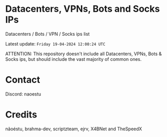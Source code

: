 # Datacenters, VPNs, Bots and Socks IPs
 
Datacenters / Bots / VPN / Socks ips list

Latest update: `Friday 19-04-2024 12:00:24 UTC` 

ATTENTION: This repository doesn't include all Datacenters, VPNs, Bots & Socks ips, 
but should include the vast majority of common ones.

# Contact
Discord: naoestu

# Credits
nãoéstu, brahma-dev, scriptzteam, ejrv, X4BNet and TheSpeedX
